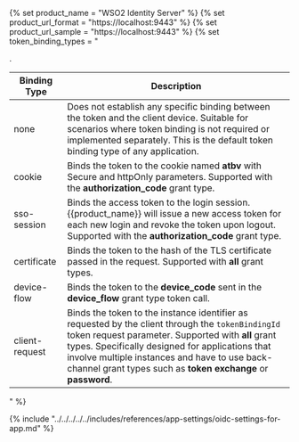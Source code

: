 {% set product_name = "WSO2 Identity Server" %}
{% set product_url_format = "https://localhost:9443" %}
{% set product_url_sample = "https://localhost:9443" %}
{% set token_binding_types = "<table>
  <thead>
    <th>Binding Type</th>
    <th>Description</th>
  </thead>
  <tbody>
    <tr>
      <td>none</td>
      <td>Does not establish any specific binding between the token and the client device. Suitable for scenarios where token binding is not required or implemented separately. This is the default token binding type of any application.
      </td>
    </tr>
    <tr>
      <td>cookie</td>
      <td>Binds the token to the cookie named <b>atbv</b> with Secure and httpOnly parameters. Supported with the <b>authorization_code</b> grant type.</td>
    </tr>
    <tr>
      <td>sso-session</td>
      <td>Binds the access token to the login session. {{product_name}} will issue a new access token for each new login and revoke the token upon logout. Supported with the <b>authorization_code</b> grant type.</td>
    </tr>
    <tr>
      <td>certificate</td>
      <td>Binds the token to the hash of the TLS certificate passed in the request. Supported with <b>all</b> grant types.</td>
    </tr>
    <tr>
      <td>device-flow</td>
      <td>Binds the token to the <b>device_code</b> sent in the <b>device_flow</b> grant type token call. </td>
    </tr>
    <tr>
      <td>client-request</td>
      <td>Binds the token to the instance identifier as requested by the client through the <code>tokenBindingId</code> token request parameter. Supported with <b>all</b> grant types. Specifically designed for applications that involve multiple instances and have to use back-channel grant types such as <b>token exchange</b> or <b>password</b>.</td>.
    </tr>
  </tbody>
</table>" %}


{% include "../../../../../includes/references/app-settings/oidc-settings-for-app.md" %}